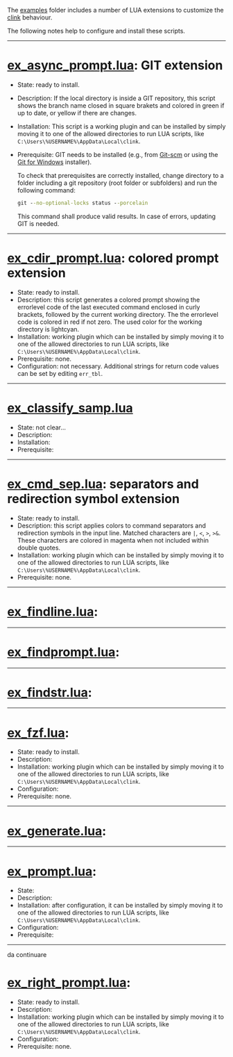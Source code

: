 The [examples](examples) folder includes a number of LUA extensions to customize the [clink](https://github.com/chrisant996/clink) behaviour.

The following notes help to configure and install these scripts.

_________________

# [ex_async_prompt.lua](examples/ex_async_prompt.lua): GIT extension

- State: ready to install.
- Description: If the local directory is inside a GIT repository, this script shows the branch name closed in square brakets and colored in green if up to date, or yellow if there are changes.
- Installation: This script is a working plugin and can be installed by simply moving it to one of the allowed directories to run LUA scripts, like `C:\Users\%USERNAME%\AppData\Local\clink`.
- Prerequisite: GIT needs to be installed (e.g., from [Git-scm](https://git-scm.com/download/win) or using the [Git for Windows](https://gitforwindows.org/) installer).

  To check that prerequisites are correctly installed, change directory to a folder including a git repository (root folder or subfolders) and run the following command:

  ```cmd
  git --no-optional-locks status --porcelain
  ```

  This command shall produce valid results. In case of errors, updating GIT is needed.

_________________

# [ex_cdir_prompt.lua](examples/ex_cdir_prompt.lua): colored prompt extension

- State: ready to install.
- Description: this script generates a colored prompt showing the errorlevel code of the last executed command enclosed in curly brackets, followed by the current working directory. The the errorlevel code is colored in red if not zero. The used color for the working directory is lightcyan.
- Installation: working plugin which can be installed by simply moving it to one of the allowed directories to run LUA scripts, like `C:\Users\%USERNAME%\AppData\Local\clink`.
- Prerequisite: none.
- Configuration: not necessary. Additional strings for return code values can be set by editing `err_tbl`.
_________________

# [ex_classify_samp.lua](examples/ex_classify_samp.lua)

- State: not clear...
- Description:
- Installation:
- Prerequisite:
_________________

# [ex_cmd_sep.lua](examples/ex_cmd_sep.lua): separators and redirection symbol extension

- State: ready to install.
- Description: this script applies colors to command separators and redirection symbols in the input line. Matched characters are `|`, `<`, `>`, `>&`. These characters are colored in magenta when not included within double quotes. 
- Installation: working plugin which can be installed by simply moving it to one of the allowed directories to run LUA scripts, like `C:\Users\%USERNAME%\AppData\Local\clink`.
- Prerequisite: none.
_________________

# [ex_findline.lua](examples/ex_findline.lua):
_________________

# [ex_findprompt.lua](examples/ex_findprompt.lua):
_________________

# [ex_findstr.lua](examples/ex_findstr.lua):
_________________

# [ex_fzf.lua](examples/ex_fzf.lua):

- State: ready to install.
- Description:
- Installation: working plugin which can be installed by simply moving it to one of the allowed directories to run LUA scripts, like `C:\Users\%USERNAME%\AppData\Local\clink`.
- Configuration:
- Prerequisite: none.
_________________

# [ex_generate.lua](examples/ex_generate.lua):
_________________

# [ex_prompt.lua](examples/ex_prompt.lua):

- State:
- Description:
- Installation: after configuration, it can be installed by simply moving it to one of the allowed directories to run LUA scripts, like `C:\Users\%USERNAME%\AppData\Local\clink`.
- Configuration:
- Prerequisite:
_________________

da continuare

# [ex_right_prompt.lua](examples/ex_right_prompt.lua):

- State: ready to install.
- Description:
- Installation: working plugin which can be installed by simply moving it to one of the allowed directories to run LUA scripts, like `C:\Users\%USERNAME%\AppData\Local\clink`.
- Configuration:
- Prerequisite: none.
